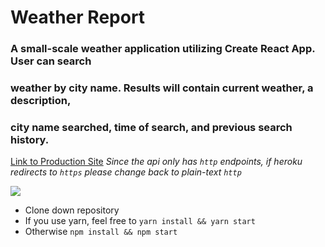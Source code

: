 # Weather Report

### A small-scale weather application utilizing Create React App.  User can search
### weather by city name.  Results will contain current weather, a description,
### city name searched, time of search, and previous search history.

[Link to Production Site](http://weather-reporto.herokuapp.com/)
*Since the api only has `http` endpoints, if heroku redirects to `https` please change back to plain-text `http`*

![](http://i.imgur.com/lFgQPlJ.png)

* Clone down repository
* If you use yarn, feel free to `yarn install && yarn start`
* Otherwise `npm install && npm start`
